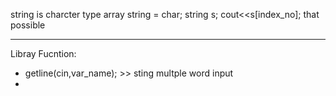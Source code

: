  string is charcter type array
 string = char;
    string s;
    cout<<s[index_no]; that possible



----------- 
Libray Fucntion:

* getline(cin,var_name); >> sting multple word input
* 
